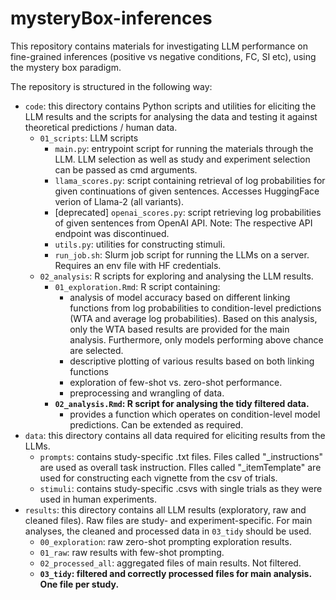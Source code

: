 # mysteryBox-inferences

This repository contains materials for investigating LLM performance on fine-grained inferences (positive vs negative conditions, FC, SI etc), using the mystery box paradigm.

The repository is structured in the following way:

* `code`: this directory contains Python scripts and utilities for eliciting the LLM results and the scripts for analysing the data and testing it against theoretical predictions / human data.
  * `01_scripts`: LLM scripts
    * `main.py`: entrypoint script for running the materials through the LLM. LLM selection as well as study and experiment selection can be passed as cmd arguments.
    * `llama_scores.py`: script containing retrieval of log probabilities for given continuations of given sentences. Accesses HuggingFace verion of Llama-2 (all variants).
    * [deprecated] `openai_scores.py`: script retrieving log probabilities of given sentences from OpenAI API. Note: The respective API endpoint was discontinued.
    * `utils.py`: utilities for constructing stimuli.
    * `run_job.sh`: Slurm job script for running the LLMs on a server. Requires an env file with HF credentials.
  * `02_analysis`: R scripts for exploring and analysing the LLM results. 
    * `01_exploration.Rmd`: R script containing: 
      * analysis of model accuracy based on different linking functions from log probabilities to condition-level predictions (WTA and average log probabilities). Based on this analysis, only the WTA based results are provided for the main analysis. Furthermore, only models performing above chance are selected.
      * descriptive plotting of various results based on both linking functions
      * exploration of few-shot vs. zero-shot performance.
      * preprocessing and wrangling of data.
    * **`02_analysis.Rmd`: R script for analysing the tidy filtered data.**
      * provides a function which operates on condition-level model predictions. Can be extended as required.
* `data`: this directory contains all data required for eliciting results from the LLMs.
  * `prompts`: contains study-specific .txt files. Files called "_instructions" are used as overall task instruction. FIles called "_itemTemplate" are used for constructing each vignette from the csv of trials. 
  * `stimuli`: contains study-specific .csvs with single trials as they were used in human experiments.
* `results`: this directory contains all LLM results (exploratory, raw and cleaned files). Raw files are study- and experiment-specific. For main analyses, the cleaned and processed data in `03_tidy` should be used.
  * `00_exploration`: raw zero-shot prompting exploration results.
  * `01_raw`: raw results with few-shot prompting.
  * `02_processed_all`: aggregated files of main results. Not filtered.
  * **`03_tidy`: filtered and correctly processed files for main analysis. One file per study.**